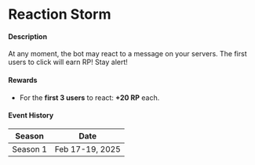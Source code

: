 # Reaction Storm

#### Description

At any moment, the bot may react to a message on your servers. The first users to click will earn RP! Stay alert!

#### Rewards

* For the **first 3 users** to react: **+20 RP** each.

#### Event History

| Season   | Date            |
| -------- | --------------- |
| Season 1 | Feb 17-19, 2025 |
